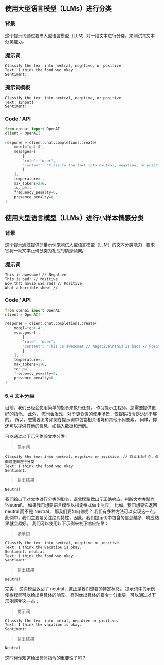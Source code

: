 ## 使用大型语言模型（LLMs）进行分类

### 背景

这个提示词通过要求大型语言模型（LLM）对一段文本进行分类，来测试其文本分类能力。

### 提示词

```text
Classify the text into neutral, negative, or positive
Text: I think the food was okay.
Sentiment:
```

### 提示词模板

```text
Classify the text into neutral, negative, or positive
Text: {input}
Sentiment:
```

### Code / API

```python
from openai import OpenAI
client = OpenAI()
 
response = client.chat.completions.create(
    model="gpt-4",
    messages=[
        {
        "role": "user",
        "content": "Classify the text into neutral, negative, or positive\nText: I think the food was okay.\nSentiment:\n"
        }
    ],
    temperature=1,
    max_tokens=256,
    top_p=1,
    frequency_penalty=0,
    presence_penalty=0
)
```

## 使用大型语言模型（LLMs）进行小样本情感分类

### 背景

这个提示通过提供少量示例来测试大型语言模型（LLM）的文本分类能力，要求它将一段文本正确分类为相应的情感倾向。

### 提示词

```text
This is awesome! // Negative
This is bad! // Positive
Wow that movie was rad! // Positive
What a horrible show! //
```

### Code / API

```python
from openai import OpenAI
client = OpenAI()

response = client.chat.completions.create(
    model="gpt-4",
    messages=[
        {
        "role": "user",
        "content": "This is awesome! // Negative\nThis is bad! // Positive\nWow that movie was rad! // Positive\nWhat a horrible show! //"
        }
    ],
    temperature=1,
    max_tokens=256,
    top_p=1,
    frequency_penalty=0,
    presence_penalty=0
)
```

### 5.4 文本分类

目前，我们已经会使用简单的指令来执行任务。 作为提示工程师，您需要提供更好的指令。
此外， 您也会发现，对于更负责的使用场景，仅提供指令是远远不够的。 
所以，您需要思考如何在提示词中包含相关语境和其他不同要素。
同样，你还可以提供其他的信息，如输入数据和示例。

可以通过以下示例体验文本分类：

> 提示词

```text
Classify the text into neutral, negative or positive. // 将文本按中立、负面或正面进行分类
Text: I think the food was okay. 
Sentiment:
```

> 输出结果

```text
Neutral
```

我们给出了对文本进行分类的指令，语言模型做出了正确响应，判断文本类型为 'Neutral'。 如果我们想要语言模型以指定格式做出响应， 比如，我们想要它返回 neutral 而不是 Neutral， 那我们要如何做呢？ 我们有多种方法可以实现这一点。 此例中，我们主要是关注绝对特性，因此，我们提示词中包含的信息越多，响应结果就会越好。 我们可以使用以下示例来校正响应结果：

> 提示词

```text
Classify the text into neutral, negative or positive. 
Text: I think the vacation is okay.
Sentiment: neutral 
Text: I think the food was okay. 
Sentiment:
```

> 输出结果

```text
neutral
```

完美！ 这次模型返回了 neutral，这正是我们想要的特定标签。 
提示词中的示例使得模型可以给出更具体的响应。 有时给出具体的指令十分重要，可以通过以下示例感受这一点：

> 提示词

```text
Classify the text into nutral, negative or positive. 
Text: I think the vacation is okay.
Sentiment:
```

> 输出结果

```text
Neutral
```

这时候你知道给出具体指令的重要性了吧？


